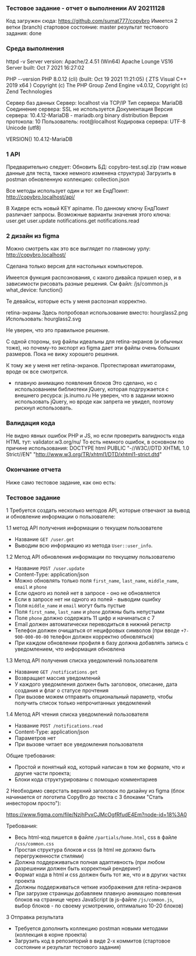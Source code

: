 ### Тестовое задание - отчет о выполнении AV 20211128
Код загружен сюда: 
https://github.com/sumat777/copybro
Имеется 2 ветки (branch)
стартовое состояние: master 
результат тестового задания: done 

### Среда выполнения

httpd -v
Server version: Apache/2.4.51 (Win64)
Apache Lounge VS16 Server built:   Oct  7 2021 16:27:02

PHP --version
PHP 8.0.12 (cli) (built: Oct 19 2021 11:21:05) ( ZTS Visual C++ 2019 x64 )
Copyright (c) The PHP Group
Zend Engine v4.0.12, Copyright (c) Zend Technologies

Сервер баз данных
Сервер: localhost via TCP/IP
Тип сервера: MariaDB
Соединение сервера: SSL не используется Документация
Версия сервера: 10.4.12-MariaDB - mariadb.org binary distribution
Версия протокола: 10
Пользователь: root@localhost
Кодировка сервера: UTF-8 Unicode (utf8)

VERSION()
10.4.12-MariaDB

### 1 API

Предварительно следует: 
Обновить БД: copybro-test.sql.zip (там новые данные для теста, также немного изменена структура)
Загрузить в postman обновленную коллекцию: collection.json

Все методы использует один и тот же ЕндПоинт: 
http://copybro.localhost/api/

В Хидере есть новый KEY apiname. 
По данному ключу ЕндПоинт различает запросы. 
Возможные варианты значения этого ключа: 
user.get
user.update
notifications.get
notifications.read

### 2 дизайн из figma

Можно смотреть как это все выглядет по главному урлу: 
http://copybro.localhost/

Сделана только версия для настольных компьютеров. 

Имеется функция распознования, с какого дивайса пришел юзер, и в зависимости рисовать разные решения. 
См файл: 
/js/common.js
what_device: function()

Те девайсы, которые есть у меня распознал корректно. 

retina-экраны 
Здесь попробовал использование вместо: 
hourglass2.png
Использовать: 
hourglass2.svg

Не уверен, что это правильное решение. 

С одной стороны, svg файлы идеальны для retina-экранов (и обычных тоже), но почему-то экспорт из figma дает эти файлы очень больших размеров. 
Пока не вижу хорошего решения. 

К тому же у меня нет retina-экранов. Протестировал имитаторами, вроде ок все смотрится. 

* плавную анимацию появления блоков
Это сделано, но с использованием библиотеки jQuery, которая подгружается с внешнего ресурса: 
js.inumo.ru
Не уверен, что в задании можно использовать jQuery, но вроде как запрета не увидел, поэтому рискнул использовать. 

### Валидация кода 

Не видно явных ошибок PHP и JS, но если проверить валидность кода HTML тут: 
validator.w3.org/nu/
То есть немного ошибок, в основном по причине использования: 
DOCTYPE html PUBLIC "-//W3C//DTD XHTML 1.0 Strict//EN" "http://www.w3.org/TR/xhtml1/DTD/xhtml1-strict.dtd"

### Окончание отчета

Ниже само тестовое задание, как оно есть:
###
### Тестовое задание

1 Требуется создать несколько методов API, которые отвечают за вывод и обновление информации о пользователе:

1.1 метод API получения информации о текущем пользователе

* Название `GET /user.get`
* Выводим всю информацию из метода `User::user_info`.

1.2 Метод API обновления информации по текущему пользователю

* Название `POST /user.update`
* Content-Type: application/json
* Можно обновлять только поля `first_name`, `last_name`, `middle_name`, `email` и `phone`
* Если одного из полей нет в запросе - оно не обновляется
* Если в запросе нет ни одного из полей - выводим ошибку
* Поля `middle_name` и `email` могут быть пустые
* Поля `first_name`, `last_name` и `phone` должны быть непустыми
* Поле `phone` должно содержать 11 цифр и начинаться с 7
* Email должен автоматически переводиться в нижний регистр
* Телефон должен очищаться от нецифровых символов (при вводе `+7-900-000-00-00` телефон должен корректно обновляться)
* При каждом обновлении профиля в базу должна добавлять запись с уведомлением, что информация обновлена

1.3 Метод API получения списка уведомлений пользователя

* Название `GET /notifications.get`
* Возвращает массив уведомлений
* У каждого уведомления должен быть заголовок, описание, дата создания и флаг о статусе прочтения
* При вызове можем отправить опциональный параметр, чтобы получить список только непрочитанных уведомлений

1.4 Метод API чтения списка уведомлений пользователя

* Название `POST /notifications.read`
* Content-Type: application/json
* Параметров нет
* При вызове читает все уведомления пользователя

Общие требования:

* Простой и понятный код, который написан в том же формате, что и другие части проекта;
* Блоки кода структурированы с помощью комментариев

2 Необходимо сверстать верхний заголовок по дизайну из figma (блок начинается от логотипа CopyBro до текста с 3 блоками "Стать инвестором просто"):

https://www.figma.com/file/NzjhPvxCJMcOgfRfudE4Em?node-id=18%3A0

Требования:

* Весь html-код пишется в файле `/partials/home.html`, css в файле `/css/common.css`
* Простая структура блоков и css (в html не должно быть перегруженности стилями)
* Должна поддерживаться полная адаптивность (при любом разрешении должен быть корректный рендеринг)
* Формат кода в html и css должен быть тот же, что и в других частях проекта
* Должны поддерживаться четкие изображения для retina-экранов
* При загрузке страницы добавляем плавную анимацию появления блоков на странице через JavaScript (в js-файле `/js/common.js`, выбор блоков - по своему усмотрению, оптимально 10-20 блоков)

3 Отправка результата

* Требуется дополнить коллекцию postman новыми методами (коллекция в корне проекта)
* Загрузить код в репозиторий в виде 2-х коммитов (стартовое состояние и результат тестового задания)